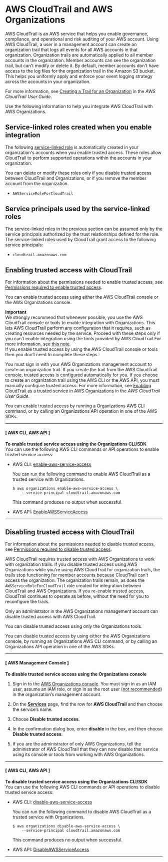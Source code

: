 # AWS CloudTrail and AWS Organizations<a name="services-that-can-integrate-cloudtrail"></a>

AWS CloudTrail is an AWS service that helps you enable governance, compliance, and operational and risk auditing of your AWS account\. Using AWS CloudTrail, a user in a management account can create an organization trail that logs all events for all AWS accounts in that organization\. Organization trails are automatically applied to all member accounts in the organization\. Member accounts can see the organization trail, but can't modify or delete it\. By default, member accounts don't have access to the log files for the organization trail in the Amazon S3 bucket\. This helps you uniformly apply and enforce your event logging strategy across the accounts in your organization\.

For more information, see [ Creating a Trail for an Organization](https://docs.aws.amazon.com/awscloudtrail/latest/userguide/creating-trail-organization.html) in the *AWS CloudTrail User Guide*\. 

Use the following information to help you integrate AWS CloudTrail with AWS Organizations\.



## Service\-linked roles created when you enable integration<a name="integrate-enable-slr-cloudtrail"></a>

The following [service\-linked role](https://docs.aws.amazon.com/IAM/latest/UserGuide/using-service-linked-roles.html) is automatically created in your organization's accounts when you enable trusted access\. These roles allow CloudTrail to perform supported operations within the accounts in your organization\.

You can delete or modify these roles only if you disable trusted access between CloudTrail and Organizations, or if you remove the member account from the organization\.
+ `AWSServiceRoleForCloudTrail`

## Service principals used by the service\-linked roles<a name="integrate-enable-svcprin-cloudtrail"></a>

The service\-linked roles in the previous section can be assumed only by the service principals authorized by the trust relationships defined for the role\. The service\-linked roles used by CloudTrail grant access to the following service principals:
+ `cloudtrail.amazonaws.com`

## Enabling trusted access with CloudTrail<a name="integrate-enable-ta-cloudtrail"></a>

For information about the permissions needed to enable trusted access, see [Permissions required to enable trusted access](orgs_integrate_services.md#orgs_trusted_access_perms)\.

You can enable trusted access using either the AWS CloudTrail console or the AWS Organizations console\.

**Important**  
We strongly recommend that whenever possible, you use the AWS CloudTrail console or tools to enable integration with Organizations\. This lets AWS CloudTrail perform any configuration that it requires, such as creating resources needed by the service\. Proceed with these steps only if you can’t enable integration using the tools provided by AWS CloudTrail\.For more information, see [this note](orgs_integrate_services.md#important-note-about-integration)\.   
If you enable trusted access by using the AWS CloudTrail console or tools then you don’t need to complete these steps\.

You must sign in with your AWS Organizations management account to create an organization trail\. If you create the trail from the AWS CloudTrail console, trusted access is configured automatically for you\. If you choose to create an organization trail using the AWS CLI or the AWS API, you must manually configure trusted access\. For more information, see [ Enabling CloudTrail as a trusted service in AWS Organizations](https://docs.aws.amazon.com/awscloudtrail/latest/userguide/cloudtrail-create-and-update-an-organizational-trail-by-using-the-aws-cli.html#cloudtrail-create-organization-trail-by-using-the-cli-enable-trusted-service) in the *AWS CloudTrail User Guide\.*

You can enable trusted access by running a Organizations AWS CLI command, or by calling an Organizations API operation in one of the AWS SDKs\.

------
#### [ AWS CLI, AWS API ]

**To enable trusted service access using the Organizations CLI/SDK**  
You can use the following AWS CLI commands or API operations to enable trusted service access:
+ AWS CLI: [enable\-aws\-service\-access](https://docs.aws.amazon.com/cli/latest/reference/organizations/enable-aws-service-access.html)

  You can run the following command to enable AWS CloudTrail as a trusted service with Organizations\.

  ```
  $ aws organizations enable-aws-service-access \
      --service-principal cloudtrail.amazonaws.com
  ```

  This command produces no output when successful\.
+ AWS API: [EnableAWSServiceAccess](https://docs.aws.amazon.com/organizations/latest/APIReference/API_EnableAWSServiceAccess.html)

------

## Disabling trusted access with CloudTrail<a name="integrate-disable-ta-cloudtrail"></a>

For information about the permissions needed to disable trusted access, see [Permissions required to disable trusted access](orgs_integrate_services.md#orgs_trusted_access_disable_perms)\.

AWS CloudTrail requires trusted access with AWS Organizations to work with organization trails\. If you disable trusted access using AWS Organizations while you're using AWS CloudTrail for organization trails, the trails stop functioning for member accounts because CloudTrail can't access the organization\. The organization trails remain, as does the `AWSServiceRoleForCloudTrail` role created for integration between CloudTrail and AWS Organizations\. If you re\-enable trusted access, CloudTrail continues to operate as before, without the need for you to reconfigure the trails\.

Only an administrator in the AWS Organizations management account can disable trusted access with AWS CloudTrail\.

You can disable trusted access using only the Organizations tools\.

You can disable trusted access by using either the AWS Organizations console, by running an Organizations AWS CLI command, or by calling an Organizations API operation in one of the AWS SDKs\.

------
#### [ AWS Management Console ]

**To disable trusted service access using the Organizations console**

1. Sign in to the [AWS Organizations console](https://console.aws.amazon.com/organizations/v2)\. You must sign in as an IAM user, assume an IAM role, or sign in as the root user \([not recommended](https://docs.aws.amazon.com/IAM/latest/UserGuide/best-practices.html#lock-away-credentials)\) in the organization’s management account\. 

1. On the **[Services](https://console.aws.amazon.com/organizations/v2/home/services)** page, find the row for **AWS CloudTrail** and then choose the service’s name\.

1. Choose **Disable trusted access**\.

1. In the confirmation dialog box, enter **disable** in the box, and then choose **Disable trusted access**\.

1. If you are the administrator of only AWS Organizations, tell the administrator of AWS CloudTrail that they can now disable that service using its console or tools from working with AWS Organizations\.

------
#### [ AWS CLI, AWS API ]

**To disable trusted service access using the Organizations CLI/SDK**  
You can use the following AWS CLI commands or API operations to disable trusted service access:
+ AWS CLI: [disable\-aws\-service\-access](https://docs.aws.amazon.com/cli/latest/reference/organizations/disable-aws-service-access.html)

  You can run the following command to disable AWS CloudTrail as a trusted service with Organizations\.

  ```
  $ aws organizations disable-aws-service-access \
      --service-principal cloudtrail.amazonaws.com
  ```

  This command produces no output when successful\.
+ AWS API: [DisableAWSServiceAccess](https://docs.aws.amazon.com/organizations/latest/APIReference/API_DisableAWSServiceAccess.html)

------